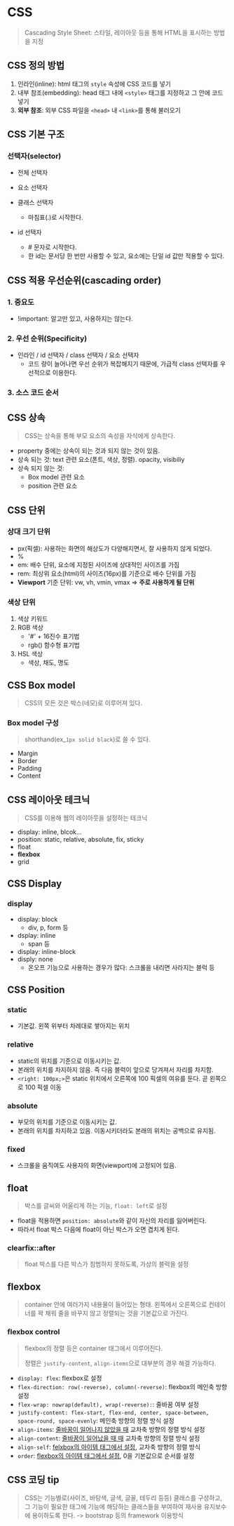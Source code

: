 # CSS

> Cascading Style Sheet: 스타일, 레이아웃 등을 통해 HTML을 표시하는 방법을 지정



## CSS 정의 방법

1. 인라인(inline): html 태그의 `style` 속성에 CSS 코드를 넣기
2. 내부 참조(embedding): head 태그 내에  `<style>` 태그를 지정하고 그 안에 코드 넣기
3. **외부 참조**: 외부 CSS 파일을 `<head>` 내 `<link>`를 통해 불러오기



## CSS 기본 구조



### 선택자(selector)

- 전체 선택자

- 요소 선택자

- 클래스 선택자

  - 마침표(.)로 시작한다.

- id 선택자

  - \# 문자로 시작한다.
  - 한 id는 문서당 한 번만 사용할 수 있고, 요소에는 단일 id 값만 적용할 수 있다.

  

## CSS 적용 우선순위(cascading order)

### 1. 중요도

- !important: 알고만 있고, 사용하지는 않는다.

### 2. 우선 순위(Specificity)

- 인라인 / id 선택자 / class 선택자 / 요소 선택자
  - 코드 량이 늘어나면 우선 순위가 복잡해지기 때문에, 가급적 class 선택자를 우선적으로 이용한다.

### 3. 소스 코드 순서



## CSS 상속

> CSS는 상속을 통해 부모 요소의 속성을 자식에게 상속한다.

- property 중에는 상속이 되는 것과 되지 않는 것이 있음.
- 상속 되는 것: text 관련 요소(폰트, 색상, 정렬). opacity, visibiliy
- 상속 되지 않는 것:
  - Box model 관련 요소
  - position  관련 요소



## CSS 단위

### 상대 크기 단위

- px(픽셀): 사용하는 화면의 해상도가 다양해지면서, 잘 사용하지 않게 되었다.
- %
- em: 배수 단위, 요소에 지정된 사이즈에 상대적인 사이즈를 가짐
- rem: 최상위 요소(html)의 사이즈(16px)를 기준으로 배수 단위를 가짐
- **Viewport** 기준 단위: vw, vh, vmin, vmax => **주로 사용하게 될 단위**

### 색상 단위

1. 색상 키워드
2. RGB 색상
   - '#' + 16진수 표기법
   - rgb() 함수형 표기법
3. HSL 색상
   - 색상, 채도, 명도



## CSS Box model

> CSS의 모든 것은 박스(네모)로 이루어져 있다.

### Box model 구성

> shorthand(ex_`1px solid black`)로 쓸 수 있다.

- Margin
- Border
- Padding
- Content



## CSS 레이아웃 테크닉

> CSS를 이용해 웹의 레이아웃을 설정하는 테크닉

- display: inline, blcok...
- position: static, relative, absolute, fix, sticky 
- float
- **flexbox**
- grid



## CSS Display

### display

- display: block
  - div, p, form 등
- dsplay: inline
  - span 등
- display: inline-block
- disply: none
  - 온오프 기능으로 사용하는 경우가 많다: 스크롤을 내리면 사라지는 블럭 등



## CSS Position

### static

- 기본값. 왼쪽 위부터 차례대로 쌓아지는 위치

### relative

- static의 위치를 기준으로 이동시키는 값. 
- 본래의 위치를 차지하지 않음. 즉 다음 블럭이 앞으로 당겨져서 자리를 차지함.
- `<right: 100px;>`은 static 위치에서 오른쪽에 100 픽셀의 여유를 둔다. 곧 왼쪽으로 100 픽셀 이동

### absolute

- 부모의 위치를 기준으로 이동시키는 값.
- 본래의 위치를 차지하고 있음. 이동시키더라도 본래의 위치는 공백으로 유지됨.

### fixed

- 스크롤을 움직여도 사용자의 화면(viewport)에 고정되어 있음.



## float

> 박스를 글씨와 어울리게 하는 기능, `float: left`로 설정

- float을 적용하면 `position: absolute`와 같이 자신의 자리를 잃어버린다.
- 따라서 float 박스 다음에 float이 아닌 박스가 오면 겹치게 된다.

### clearfix::after

> float 박스를 다른 박스가 침범하지 못하도록, 가상의 블럭을 설정



## flexbox

> container 안에 여러가지 내용물이 들어있는 형태. 왼쪽에서 오른쪽으로 컨테이너를 꽉 채워 줄을 바꾸지 않고 정렬되는 것을 기본값으로 가진다.

### flexbox control

> flexbox의 정렬 등은 container 태그에서 이루어진다.
>
> 정렬은 `justify-content`, `align-items`으로 대부분의 경우 해결 가능하다.

- `display: flex`: flexbox로 설정
- `flex-direction: row(-reverse), column(-reverse)`: flexbox의 메인축 방향 설정
- `flex-wrap: nowrap(default), wrap(-reverse):`: 줄바꿈 여부 설정
- `justify-content: flex-start, flex-end, center, space-between, space-round, space-evenly`: 메인축 방향의 정렬 방식 설정
- `align-items`: <u>줄바꿈이 일어나지 않았을 때</u> 교차축 방향의 정렬 방식 설정
- `align-content`: <u>줄바꿈이 일어났을 때 때</u> 교차축 방향의 정렬 방식 설정
- `align-self`: <u>felxbox의 아이템 태그에서 설정</u>, 교차축 방향의 정렬 방식
- `order`: <u>flexbox의 아이템 태그에서 설정</u>, 0을 기본값으로 순서를 설정



## CSS 코딩 tip

> CSS는 기능별로(사이즈, 바탕색, 글색, 글꼴, 테두리 등등) 클래스를 구성하고, 그 기능이 필요한 태그에 기능에 해당하는 클래스들을 부여하여 재사용 유지보수에 용이하도록 한다. -> bootstrap 등의 framework 이용방식